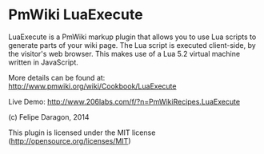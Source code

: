 PmWiki LuaExecute
=================

LuaExecute is a PmWiki markup plugin that allows you to use Lua scripts to generate parts of your wiki page. The Lua script is executed client-side, by the visitor's web browser. This makes use of a Lua 5.2 virtual machine written in JavaScript. 

More details can be found at:
http://www.pmwiki.org/wiki/Cookbook/LuaExecute

Live Demo:
http://www.206labs.com/f/?n=PmWikiRecipes.LuaExecute

(c) Felipe Daragon, 2014

This plugin is licensed under the MIT license (http://opensource.org/licenses/MIT)